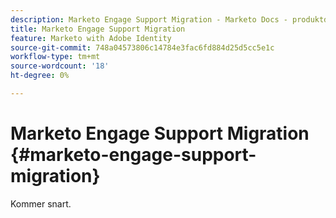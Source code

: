 ```yaml
---
description: Marketo Engage Support Migration - Marketo Docs - produktdokumentation
title: Marketo Engage Support Migration
feature: Marketo with Adobe Identity
source-git-commit: 748a04573806c14784e3fac6fd884d25d5cc5e1c
workflow-type: tm+mt
source-wordcount: '18'
ht-degree: 0%

---
```


# Marketo Engage Support Migration {#marketo-engage-support-migration}

Kommer snart.
